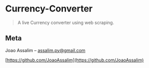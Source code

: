 # Currency-Converter
> A live Currency converter using web scraping.



## Meta

Joao Assalim – assalim.py@gmail.com

[https://github.com/JoaoAssalim](https://github.com/JoaoAssalim)

<!-- Markdown link & img dfn's -->
[travis-image]: https://img.shields.io/travis/dbader/node-datadog-metrics/master.svg?style=flat-square
[travis-url]: https://travis-ci.org/dbader/node-datadog-metrics

